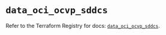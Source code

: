 # `data_oci_ocvp_sddcs`

Refer to the Terraform Registry for docs: [`data_oci_ocvp_sddcs`](https://registry.terraform.io/providers/oracle/oci/6.18.0/docs/data-sources/ocvp_sddcs).
